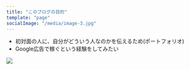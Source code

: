 ```yaml
---
title: "このブログの目的"
template: "page"
socialImage: "/media/image-3.jpg"
---
```



- 初対面の人に、自分がどういう人なのかを伝えるため(ポートフォリオ)
- Google広告で稼ぐという経験をしてみたい

![](/media/image-3.jpg)
